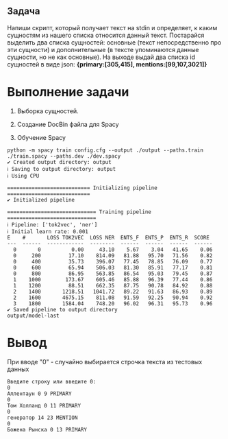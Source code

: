 ## Задача

Напиши скрипт, который получает текст на stdin и определяет, к каким сущностям из нашего списка относится данный текст. Постарайся выделить два списка сущностей: основные (текст непосредственно про эти сущности) и дополнительные (в тексте упоминаются данные сущности, но не как основные). На выходе выдай два списка id сущностей в виде json: **{primary:[305,415], mentions:[99,107,3021]}**

# Выполнение задачи

1. Выборка сущностей.

2. Создание DocBin файла для Spacy

3. Обучение Spacy

```
python -m spacy train config.cfg --output ./output --paths.train ./train.spacy --paths.dev ./dev.spacy
✔ Created output directory: output
ℹ Saving to output directory: output
ℹ Using CPU

=========================== Initializing pipeline ===========================
✔ Initialized pipeline

============================= Training pipeline =============================
ℹ Pipeline: ['tok2vec', 'ner']
ℹ Initial learn rate: 0.001
E    #       LOSS TOK2VEC  LOSS NER  ENTS_F  ENTS_P  ENTS_R  SCORE 
---  ------  ------------  --------  ------  ------  ------  ------
  0       0          0.00     43.10    5.67    3.04   41.65    0.06
  0     200         17.10    814.09   81.88   95.70   71.56    0.82
  0     400         35.73    396.07   77.45   78.85   76.09    0.77
  0     600         65.94    506.03   81.30   85.91   77.17    0.81
  0     800         86.95    563.85   86.54   95.03   79.45    0.87
  1    1000        173.67    605.46   85.88   96.39   77.44    0.86
  1    1200         88.51    662.35   87.75   90.78   84.92    0.88
  2    1400       1218.51   1041.72   89.22   91.63   86.93    0.89
  2    1600       4675.15    811.08   91.59   92.25   90.94    0.92
  3    1800       1584.04    748.20   96.02   96.31   95.73    0.96
✔ Saved pipeline to output directory
output/model-last
```

# Вывод

При вводе "0" - случайно выбирается строчка текста из тестовых данных

```
Введите строку или введите 0:
0 
Аллентаун 0 9 PRIMARY
0
Том Холланд 0 11 PRIMARY
0
генератор 14 23 MENTION
0
Божена Рынска 0 13 PRIMARY
```
